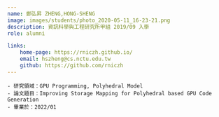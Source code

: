 ```yaml
---
name: 鄭弘昇 ZHENG,HONG-SHENG
image: images/students/photo_2020-05-11_16-23-21.png
description: 資訊科學與工程研究所甲組 2019/09 入學
role: alumni

links:
    home-page: https://rniczh.github.io/
    email: hszheng@cs.nctu.edu.tw
    github: https://github.com/rniczh
---
```

    - 研究領域：GPU Programming, Polyhedral Model
    - 論文題目：Improving Storage Mapping for Polyhedral based GPU Code Generation
	- 畢業於：2022/01
